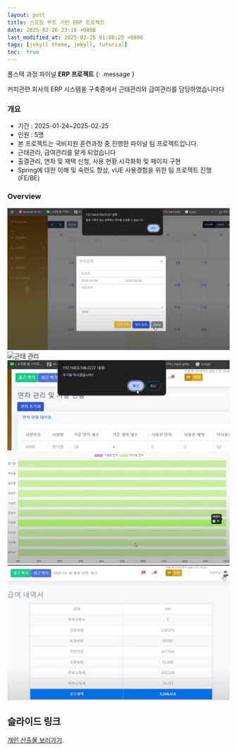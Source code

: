 ```yaml
---
layout: post
title: 스프링 부트 기반 ERP 프로젝트
date: 2025-02-26 23:18 +0800
last_modified_at: 2025-02-26 01:08:25 +0800
tags: [jekyll theme, jekyll, tutorial]
toc:  true
---
```

 풀스택 과정 파이널 **ERP 프로젝트** 
{: .message }

커피관련 회사의 ERP 시스템을 구축중에서 근태관리와 급여관리를 담당하였습니다다


### 개요
- 기간 : 2025-01-24~2025-02-25
- 인원 : 5명
- 본 프로젝트는 국비지원 훈련과정 중 진행한 파이널 팀 프로젝트입니다. 
- 근태관리, 급여관리를 맡게 되었습니다
- 출결관리, 연차 및 재택 신청, 사용 현황 시각화화 및 페이지 구현
- Spring에 대한 이해 및 숙련도 향상, vUE 사용경험을 위한 팀 프로젝트 진행(FE/BE)

### Overview

![출결 근태](./출결%20근태.png "출결 관리")
![근태 관리](./출%20현황.png "출결 현환 확인")
![연차 관리](./연차%20초기화.png "연차 초기화")
![연차 관리](./연차%20초기화%20후의%20그래프.png "연차 초기화 후의 그래프")
![급여 관리](./급여.png "직원별 급여내역서 출력")

## 슬라이드 링크

[개인 산출물 보러가기](https://docs.google.com/presentation/d/1e_4T_wU4pqAiIaU78E76P5cY1PbcHTsW/edit#slide=idp1).